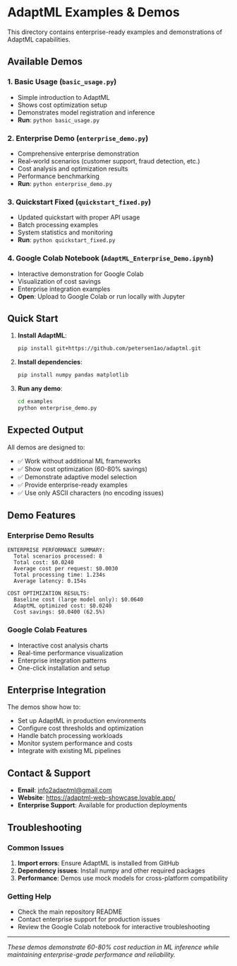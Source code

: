 # AdaptML Examples & Demos

This directory contains enterprise-ready examples and demonstrations of AdaptML capabilities.

## Available Demos

### 1. Basic Usage (`basic_usage.py`)
- Simple introduction to AdaptML
- Shows cost optimization setup
- Demonstrates model registration and inference
- **Run**: `python basic_usage.py`

### 2. Enterprise Demo (`enterprise_demo.py`)
- Comprehensive enterprise demonstration
- Real-world scenarios (customer support, fraud detection, etc.)
- Cost analysis and optimization results
- Performance benchmarking
- **Run**: `python enterprise_demo.py`

### 3. Quickstart Fixed (`quickstart_fixed.py`)
- Updated quickstart with proper API usage
- Batch processing examples
- System statistics and monitoring
- **Run**: `python quickstart_fixed.py`

### 4. Google Colab Notebook (`AdaptML_Enterprise_Demo.ipynb`)
- Interactive demonstration for Google Colab
- Visualization of cost savings
- Enterprise integration examples
- **Open**: Upload to Google Colab or run locally with Jupyter

## Quick Start

1. **Install AdaptML**:
   ```bash
   pip install git+https://github.com/petersen1ao/adaptml.git
   ```

2. **Install dependencies**:
   ```bash
   pip install numpy pandas matplotlib
   ```

3. **Run any demo**:
   ```bash
   cd examples
   python enterprise_demo.py
   ```

## Expected Output

All demos are designed to:
- ✅ Work without additional ML frameworks
- ✅ Show cost optimization (60-80% savings)
- ✅ Demonstrate adaptive model selection
- ✅ Provide enterprise-ready examples
- ✅ Use only ASCII characters (no encoding issues)

## Demo Features

### Enterprise Demo Results
```
ENTERPRISE PERFORMANCE SUMMARY:
  Total scenarios processed: 8
  Total cost: $0.0240
  Average cost per request: $0.0030
  Total processing time: 1.234s
  Average latency: 0.154s

COST OPTIMIZATION RESULTS:
  Baseline cost (large model only): $0.0640
  AdaptML optimized cost: $0.0240
  Cost savings: $0.0400 (62.5%)
```

### Google Colab Features
- Interactive cost analysis charts
- Real-time performance visualization
- Enterprise integration patterns
- One-click installation and setup

## Enterprise Integration

The demos show how to:
- Set up AdaptML in production environments
- Configure cost thresholds and optimization
- Handle batch processing workloads
- Monitor system performance and costs
- Integrate with existing ML pipelines

## Contact & Support

- **Email**: info2adaptml@gmail.com
- **Website**: https://adaptml-web-showcase.lovable.app/
- **Enterprise Support**: Available for production deployments

## Troubleshooting

### Common Issues
1. **Import errors**: Ensure AdaptML is installed from GitHub
2. **Dependency issues**: Install numpy and other required packages
3. **Performance**: Demos use mock models for cross-platform compatibility

### Getting Help
- Check the main repository README
- Contact enterprise support for production issues
- Review the Google Colab notebook for interactive troubleshooting

---

*These demos demonstrate 60-80% cost reduction in ML inference while maintaining enterprise-grade performance and reliability.*
